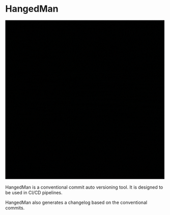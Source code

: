 # HangedMan

![Hanged man](assets/images/HangedMan.gif)

HangedMan is a conventional commit auto versioning tool. It is designed to be used in CI/CD pipelines.

HangedMan also generates a changelog based on the conventional commits.
